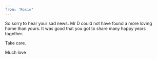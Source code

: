 ```yaml
---
from: 'Rosie'
---
```


So sorry to hear your sad news. Mr D could not have found a more loving home than yours. It was good that you got to share many happy years together.

Take care.

Much love 